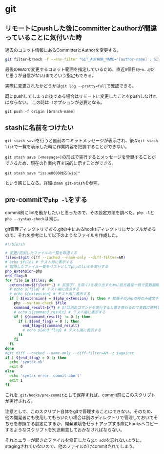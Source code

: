 # git

## リモートにpushした後にcommitterとauthorが間違っていることに気付いた時

過去のコミット情報にあるCommitterとAuthorを変更する。

```sh
git filter-branch -f --env-filter "GIT_AUTHOR_NAME='[author-name]'; GIT_AUTHOR_EMAIL='[author_email]'; GIT_COMMITTER_NAME='[committer-name]'; GIT_COMMITTER_EMAIL='[committer-email]';" HEAD
```

最後の`HEAD`で変更するコミット範囲を指定しているため、直近n個目(`@~n..@`だと思うが自信がない)までという指定もできる。

実際に変更されたかどうかは`git log --pretty=full`で確認できる。

既にpushしてしまった後である場合はリモートに変更したことをpushしなければならない。
この時は`-f`オプションが必要となる。

```
git push -f origin [branch-name]
```

## stashに名前をつけたい

`git stash save`を行うと直前のコミットメッセージが表示され、後々`git stash list`で一覧を表示した時に作業内容を把握することができない。

`git stash save [<message>]`の形式で実行するとメッセージを登録することができるため、現在の作業内容を端的に示すことができる。

```
git stash save "issue0000対応(wip)"
```

という感じになる。詳細は`man git-stash`を参照。

## pre-commitで`php -l`をする

commit前にlintを動かしたいと思ったので、その設定方法を調べた。`php -l`と`php --syntax-check`は同じ。

git管理ディレクトリである.gitの中にあるhooksディレクトリにサンプルがあるので、それを参考にして以下のようなファイルを作成した。

```sh
#!/bin/sh

# 変更/追加したファイルの一覧を取得する
files=$(git diff --cached --name-only --diff-filter=AM)
# echo $files # テスト用に表示する
# 取得したファイル一覧をリストとしてphpのlintを実行する
php_extension=php
end_flag=0
for file in $files; do
  extension=${file##*.} # 拡張子(.を除く)を取り出すために前方最長一致で変数展開する
  # echo ${file} # テスト用に表示する
  # echo ${extension} # テスト用に表示する
  if [ ${extension} = ${php_extension} ]; then # 拡張子がphpの時のみ構文チェックを行う
    php --syntax-check $file
    command_result=${?} # $?は別のコマンドを実行すると置き換わるので変数に格納して繰り返し参照できるようにする
    # echo ${command_result} # テスト用に表示する
    if [ ${command_result} != 0 ]; then
      if [ ${end_flag} = 0 ]; then
        end_flag=${command_result}
        # echo ${end_flag} # テスト用に表示する
      fi
    fi
  fi
done
#git diff --cached --name-only --diff-filter=AM -z $against
if [ ${end_flag} = 0 ]; then
  echo 'syntax ok'
  exit 0
else
  echo 'syntax error. commit abort'
  exit 1
fi
```

これを`.git/hooks/pre-commit`として保存すれば、commit前にこのスクリプトが実行される。

注意として、このスクリプト自体をgitで管理することはできない。そのため、他の開発者にも使用してもらいたい場合は別のディレクトリで管理しておいてそちらを参照する設定にするか、開発環境をセットアップする際にhooksへコピーするようなスクリプトを別途用意しておかなければならない。

それとエラーが起きたファイルを修正したら`git add`を忘れないように。stagingされていないので、他のファイルだけcommitされてしまう。
